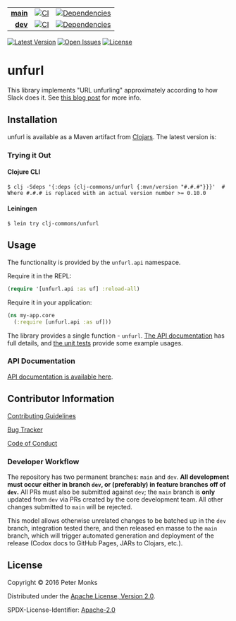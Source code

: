 | | | |
|---:|:---:|:---:|
| [**main**](https://github.com/clj-commons/unfurl/tree/main) | [![CI](https://github.com/clj-commons/unfurl/workflows/CI/badge.svg?branch=main)](https://github.com/clj-commons/unfurl/actions?query=workflow%3Alint) | [![Dependencies](https://github.com/clj-commons/unfurl/workflows/dependencies/badge.svg?branch=main)](https://github.com/clj-commons/unfurl/actions?query=workflow%3Adependencies) |
| [**dev**](https://github.com/clj-commons/unfurl/tree/dev)  | [![CI](https://github.com/clj-commons/unfurl/workflows/CI/badge.svg?branch=dev)](https://github.com/clj-commons/unfurl/actions?query=workflow%3Alint) | [![Dependencies](https://github.com/clj-commons/unfurl/workflows/dependencies/badge.svg?branch=dev)](https://github.com/clj-commons/unfurl/actions?query=workflow%3Adependencies) |

[![Latest Version](https://img.shields.io/clojars/v/clj-commons/unfurl)](https://clojars.org/clj-commons/unfurl/) [![Open Issues](https://img.shields.io/github/issues/clj-commons/unfurl.svg)](https://github.com/clj-commons/unfurl/issues) [![License](https://img.shields.io/github/license/clj-commons/unfurl.svg)](https://github.com/clj-commons/unfurl/blob/main/LICENSE)

# unfurl

This library implements "URL unfurling" approximately according to how Slack does it.
See [this blog post](https://medium.com/slack-developer-blog/everything-you-ever-wanted-to-know-about-unfurling-but-were-afraid-to-ask-or-how-to-make-your-e64b4bb9254#.jhd6zdyjs)
for more info.

## Installation

unfurl is available as a Maven artifact from [Clojars](https://clojars.org/clj-commons/unfurl).  The latest version is:

### Trying it Out

#### Clojure CLI

```shell
$ clj -Sdeps '{:deps {clj-commons/unfurl {:mvn/version "#.#.#"}}}'  # Where #.#.# is replaced with an actual version number >= 0.10.0
```

#### Leiningen

```shell
$ lein try clj-commons/unfurl
```

## Usage

The functionality is provided by the `unfurl.api` namespace.

Require it in the REPL:

```clojure
(require '[unfurl.api :as uf] :reload-all)
```

Require it in your application:

```clojure
(ns my-app.core
  (:require [unfurl.api :as uf]))
```

The library provides a single function - `unfurl`.  [The API documentation](https://clj-commons.github.io/unfurl/) has full details, and [the unit tests](https://github.com/clj-commons/unfurl/blob/master/test/unfurl/api_test.clj) provide some example usages.

### API Documentation

[API documentation is available here](http://clj-commons.org/multigrep/).

## Contributor Information

[Contributing Guidelines](https://github.com/clj-commons/unfurl/blob/main/.github/CONTRIBUTING.md)

[Bug Tracker](https://github.com/clj-commons/unfurl/issues)

[Code of Conduct](https://github.com/clj-commons/unfurl/blob/main/.github/CODE_OF_CONDUCT.md)

### Developer Workflow

The repository has two permanent branches: `main` and `dev`.  **All development must occur either in branch `dev`, or (preferably) in feature branches off of `dev`.**  All PRs must also be submitted against `dev`; the `main` branch is **only** updated from `dev` via PRs created by the core development team.  All other changes submitted to `main` will be rejected.

This model allows otherwise unrelated changes to be batched up in the `dev` branch, integration tested there, and then released en masse to the `main` branch, which will trigger automated generation and deployment of the release (Codox docs to GitHub Pages, JARs to Clojars, etc.).

## License

Copyright © 2016 Peter Monks

Distributed under the [Apache License, Version 2.0](http://www.apache.org/licenses/LICENSE-2.0).

SPDX-License-Identifier: [Apache-2.0](https://spdx.org/licenses/Apache-2.0)
